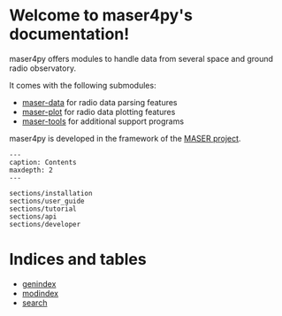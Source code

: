 # Welcome to maser4py's documentation!

maser4py offers modules to handle data from several space and ground radio observatory.

It comes with the following submodules:

- [maser-data](https://pypi.org/project/maser-data/) for radio data parsing features
- [maser-plot](https://pypi.org/project/maser-plot/) for radio data plotting features
- [maser-tools](https://pypi.org/project/maser-tools/) for additional support programs

maser4py is developed in the framework of the [MASER project](https://maser.lesia.obspm.fr).

```{toctree}
---
caption: Contents
maxdepth: 2
---

sections/installation
sections/user_guide
sections/tutorial
sections/api
sections/developer

```

# Indices and tables

- [genindex](genindex)
- [modindex](modindex)
- [search](search)
